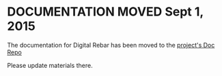 DOCUMENTATION MOVED Sept 1, 2015
================================

The documentation for Digital Rebar has been moved to the [project's Doc Repo](https://github.com/digitalrebar/doc)

Please update materials there.
